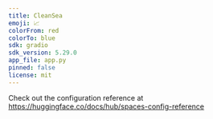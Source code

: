 ```yaml
---
title: CleanSea
emoji: 📈
colorFrom: red
colorTo: blue
sdk: gradio
sdk_version: 5.29.0
app_file: app.py
pinned: false
license: mit
---
```


Check out the configuration reference at https://huggingface.co/docs/hub/spaces-config-reference
